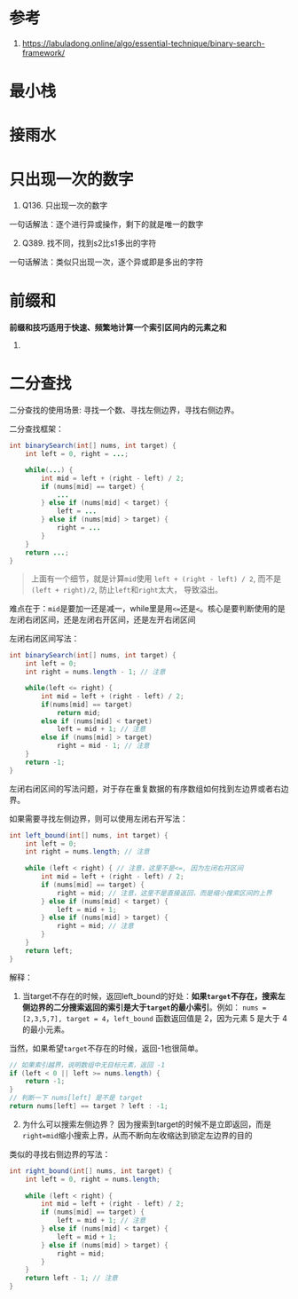 # 参考

1. https://labuladong.online/algo/essential-technique/binary-search-framework/

# 最小栈

# 接雨水

# 只出现一次的数字

1. Q136. 只出现一次的数字

一句话解法：逐个进行异或操作，剩下的就是唯一的数字

2. Q389. 找不同，找到s2比s1多出的字符

一句话解法：类似只出现一次，逐个异或即是多出的字符

# 前缀和

**前缀和技巧适用于快速、频繁地计算一个索引区间内的元素之和**

1. 

# 二分查找

二分查找的使用场景: 寻找一个数、寻找左侧边界，寻找右侧边界。

二分查找框架：
```java
int binarySearch(int[] nums, int target) {
    int left = 0, right = ...;

    while(...) {
        int mid = left + (right - left) / 2;
        if (nums[mid] == target) {
            ...
        } else if (nums[mid] < target) {
            left = ...
        } else if (nums[mid] > target) {
            right = ...
        }
    }
    return ...;
}
```

> 上面有一个细节，就是计算`mid`使用 `left + (right - left) / 2`, 而不是 `(left + right)/2`, 防止`left`和`right`太大， 导致溢出。


难点在于：`mid`是要加一还是减一，while里是用`<=`还是`<`。核心是要判断使用的是 左闭右闭区间，还是左闭右开区间，还是左开右闭区间

左闭右闭区间写法：
```java
int binarySearch(int[] nums, int target) {
    int left = 0; 
    int right = nums.length - 1; // 注意

    while(left <= right) {
        int mid = left + (right - left) / 2;
        if(nums[mid] == target)
            return mid; 
        else if (nums[mid] < target)
            left = mid + 1; // 注意
        else if (nums[mid] > target)
            right = mid - 1; // 注意
    }
    return -1;
}
```

左闭右闭区间的写法问题，对于存在重复数据的有序数组如何找到左边界或者右边界。

如果需要寻找左侧边界，则可以使用左闭右开写法：

```java
int left_bound(int[] nums, int target) {
    int left = 0;
    int right = nums.length; // 注意
    
    while (left < right) { // 注意，这里不是<=, 因为左闭右开区间
        int mid = left + (right - left) / 2;
        if (nums[mid] == target) {
            right = mid; // 注意，这里不是直接返回，而是缩小搜索区间的上界
        } else if (nums[mid] < target) {
            left = mid + 1;
        } else if (nums[mid] > target) {
            right = mid; // 注意
        }
    }
    return left;
}
```

解释：
1. 当target不存在的时候，返回left_bound的好处：**如果`target`不存在，搜索左侧边界的二分搜索返回的索引是大于`target`的最小索引**。例如：
`nums = [2,3,5,7], target = 4`，`left_bound` 函数返回值是 2，因为元素 5 是大于 4 的最小元素。

当然，如果希望`target`不存在的时候，返回-1也很简单。

```java
// 如果索引越界，说明数组中无目标元素，返回 -1
if (left < 0 || left >= nums.length) {
    return -1;
}
// 判断一下 nums[left] 是不是 target
return nums[left] == target ? left : -1;
```

2. 为什么可以搜索左侧边界？ 因为搜索到target的时候不是立即返回，而是`right=mid`缩小搜索上界，从而不断向左收缩达到锁定左边界的目的

类似的寻找右侧边界的写法：
```java
int right_bound(int[] nums, int target) {
    int left = 0, right = nums.length;
    
    while (left < right) {
        int mid = left + (right - left) / 2;
        if (nums[mid] == target) {
            left = mid + 1; // 注意
        } else if (nums[mid] < target) {
            left = mid + 1;
        } else if (nums[mid] > target) {
            right = mid;
        }
    }
    return left - 1; // 注意
}
```